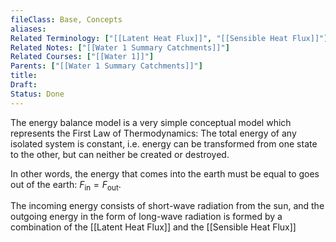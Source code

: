 ```yaml
---
fileClass: Base, Concepts
aliases: 
Related Terminology: ["[[Latent Heat Flux]]", "[[Sensible Heat Flux]]"]
Related Notes: ["[[Water 1 Summary Catchments]]"]
Related Courses: ["[[Water 1]]"]
Parents: ["[[Water 1 Summary Catchments]]"]
title: 
Draft: 
Status: Done
---
```

The energy balance model is a very simple conceptual model which represents the First Law of Thermodynamics: The total energy of any isolated system is constant, i.e. energy can be transformed from one state to the other, but can neither be created or destroyed.

In other words, the energy that comes into the earth must be equal to goes out of the earth: $F_{\text{in}} = F_{\text{out}}$.

The incoming energy consists of short-wave radiation from the sun, and the outgoing energy in the form of long-wave radiation is formed by a combination of the [[Latent Heat Flux]] and the [[Sensible Heat Flux]]